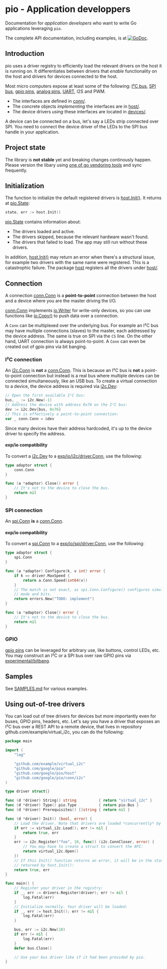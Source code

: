 # pio - Application developpers

Documentation for _application developers_ who want to write Go applications
leveraging `pio`.

The complete API documentation, including examples, is at
[![GoDoc](https://godoc.org/github.com/google/pio?status.svg)](https://godoc.org/github.com/google/pio).


## Introduction

pio uses a driver registry to efficiently load the relevant drivers on the host
it is running on. It differentiates between drivers that _enable_ functionality
on the host and drivers for devices connected _to_ the host.

Most micro computers expose at least some of the following:
[I²C bus](https://godoc.org/github.com/google/pio/conn/i2c#Conn),
[SPI bus](https://godoc.org/github.com/google/pio/conn/spi#Conn),
[gpio
pins](https://godoc.org/github.com/google/pio/conn/gpio#PinIO),
[analog
pins](https://godoc.org/github.com/google/pio/conn/analog),
[UART](https://godoc.org/github.com/google/pio/conn/uart), I2S
and PWM.

* The interfaces are defined in [conn/](../../conn/).
* The concrete objects _implementing_ the interfaces are in
  [host/](../../host/).
* The device drivers _using_ these interfaces are located in
  [devices/](../../devices/).

A device can be connected on a bus, let's say a LEDs strip connected over SPI.
You need to connect the device driver of the LEDs to the SPI bus handle in your
application.


## Project state

The library is **not stable** yet and breaking changes continously happen.
Please version the libary using [one of go vendoring
tools](https://github.com/golang/go/wiki/PackageManagementTools) and sync
frequently.


## Initialization

The function to initialize the default registered drivers is
[host.Init()](https://godoc.org/github.com/google/pio/host#Init). It
returns at
[pio.State](https://godoc.org/github.com/google/pio#State):

```go
state, err := host.Init()
```

[pio.State](https://godoc.org/github.com/google/pio#State) contains
information about:

* The drivers loaded and active.
* The drivers skipped, because the relevant hardware wasn't found.
* The drivers that failed to load. The app may still run without these drivers.

In addition,
[host.Init()](https://godoc.org/github.com/google/pio/host#Init) may
return an error when there's a structural issue, for example two drivers with
the same name were registered. This is a catastrophic failure. The package
[host](https://godoc.org/github.com/google/pio/host) registers all the
drivers under [host/](../../host/).


## Connection

A connection
[conn.Conn](https://godoc.org/github.com/google/pio/conn#Conn)
is a **point-to-point** connection between the host and a device where you are
the master driving the I/O.

[conn.Conn](https://godoc.org/github.com/google/pio/conn#Conn)
implements [io.Writer](https://golang.org/pkg/io/#Writer) for write-only
devices, so you can use functions like
[io.Copy()](https://golang.org/pkg/io/#Copy) to push data over a connection.

A `Conn` can be multiplexed over the underlying bus. For example an I²C bus may
have multiple connections (slaves) to the master, each addressed by the device
address. The same is true on SPI via the `CS` line. On the other hand, UART
connection is always point-to-point. A `Conn` can even be created out of gpio
pins via bit banging.


### I²C connection

An
[i2c.Conn](https://godoc.org/github.com/google/pio/conn/i2c#Conn)
is **not** a
[conn.Conn](https://godoc.org/github.com/google/pio/conn#Conn).
This is because an I²C bus is **not** a point-to-point connection but instead is
a real bus where multiple devices can be connected simultaneously, like an USB
bus. To create a virtual connection to a device, the device address is required
via
[i2c.Dev](https://godoc.org/github.com/google/pio/conn/i2c#Dev):

```go
// Open the first available I²C bus:
bus, _ := i2c.New(-1)
// Address the device with address 0x76 on the I²C bus:
dev := i2c.Dev{bus, 0x76}
// This is effectively a point-to-point connection:
var _ conn.Conn = &dev
```

Since many devices have their address hardcoded, it's up to the device driver to
specify the address.


#### exp/io compatibility

To convert a
[i2c.Dev](https://godoc.org/github.com/google/pio/conn/i2c#Dev)
to a
[exp/io/i2c/driver.Conn](https://godoc.org/golang.org/x/exp/io/i2c/driver#Conn),
use the following:

```go
type adaptor struct {
    conn.Conn
}

func (a *adaptor) Close() error {
    // It's not to the device to close the bus.
    return nil
}
```

### SPI connection

An
[spi.Conn](https://godoc.org/github.com/google/pio/conn/spi#Conn)
**is** a
[conn.Conn](https://godoc.org/github.com/google/pio/conn#Conn).


#### exp/io compatibility

To convert a
[spi.Conn](https://godoc.org/github.com/google/pio/conn/spi#Conn)
to a
[exp/io/spi/driver.Conn](https://godoc.org/golang.org/x/exp/io/spi/driver#Conn),
use the following:

```go
type adaptor struct {
    spi.Conn
}

func (a *adaptor) Configure(k, v int) error {
    if k == driver.MaxSpeed {
        return a.Conn.Speed(int64(v))
    }
    // The match is not exact, as spi.Conn.Configure() configures simultaneously
    // mode and bits.
    return errors.New("TODO: implement")
}

func (a *adaptor) Close() error {
    // It's not to the device to close the bus.
    return nil
}
```


### GPIO

[gpio
pins](https://godoc.org/github.com/google/pio/conn/gpio#PinIO)
can be leveraged for arbitrary use, like buttons, control LEDs, etc. You may
construct an I²C or a SPI bus over raw GPIO pins via
[experimental/bitbang](https://godoc.org/github.com/google/pio/experimental/devices/bitbang).


## Samples

See [SAMPLES.md](SAMPLES.md) for various examples.


## Using out-of-tree drivers

You can load out of tree drivers for devices but more importantly even for
buses, GPIO pins, headers, etc. Let's say you have a driver that exposes an I²C
bus over a REST API to a remote device, that lives in repository
github.com/example/virtual_i2c, you can do the following:

```go
package main

import (
    "log"

    "github.com/example/virtual_i2c"
    "github.com/google/pio"
    "github.com/google/pio/host"
    "github.com/google/pio/conn/i2c"
)

type driver struct{}

func (d *driver) String() string          { return "virtual_i2c" }
func (d *driver) Type() pio.Type          { return pio.Bus }
func (d *driver) Prerequisites() []string { return nil }

func (d *driver) Init() (bool, error) {
    // Load the driver. Note that drivers are loaded *concurrently* by pio.
    if err := virtual_i2c.Load(); err != nil {
        return true, err
    }
    err := i2c.Register("foo", 10, func() (i2c.ConnCloser, error) {
        // You may have to create a struct to convert the API:
        return virtual_i2c.Open()
    })
    // If this Init() function returns an error, it will be in the state
    // returned by host.Init():
    return true, err
}

func main() {
    // Register your driver in the registry:
    if _, err := drivers.Register(driver); err != nil {
        log.Fatal(err)
    }
    // Initialize normally. Your driver will be loaded:
    if _, err := host.Init(); err != nil {
        log.Fatal(err)
    }

    bus, err := i2c.New(10)
    if err != nil {
        log.Fatal(err)
    }
    defer bus.Close()

    // Use your bus driver like if it had been provided by pio.
}
```
